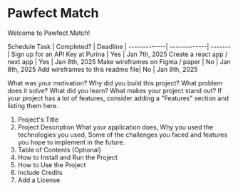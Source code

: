 # Pawfect Match

Welcome to Pawfect Match! 

Schedule
Task         | Completed?   | Deadline |
-------------| -------------| ------- |
Sign up for an API Key at Purina | Yes | Jan 7th, 2025
Create a react app / next app | Yes | Jan 8th, 2025
Make wireframes on Figma / paper | No | Jan 8th, 2025
Add wireframes to this readme file| No | Jan 9th, 2025
      
What was your motivation?
Why did you build this project?
What problem does it solve?
What did you learn?
What makes your project stand out? If your project has a lot of features, consider adding a "Features" section and listing them here.

1. Project's Title
2. Project Description
What your application does,
Why you used the technologies you used,
Some of the challenges you faced and features you hope to implement in the future.
3. Table of Contents (Optional)
4. How to Install and Run the Project
5. How to Use the Project
6. Include Credits
7. Add a License
